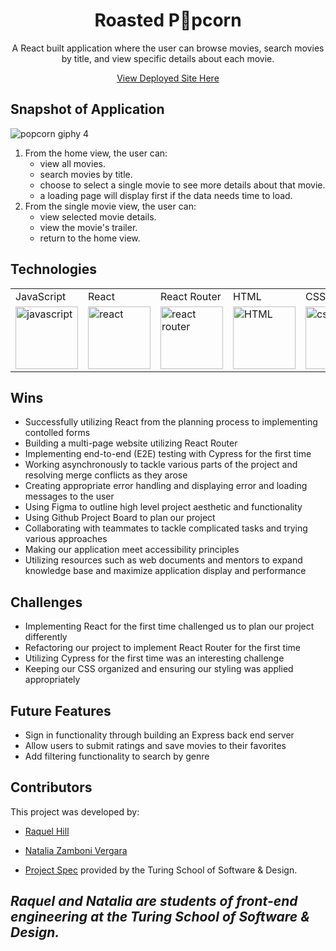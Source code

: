 <div align="center">
<h1>Roasted P🍿pcorn</h1>
<p>A React built application where the user can browse movies, search movies by title, and view specific details about each movie.</p>
<a href="https://roasted-popcorn-mod3.surge.sh/">View Deployed Site Here</a>
</div>


## Snapshot of Application

![popcorn giphy 4](https://user-images.githubusercontent.com/81186709/139349542-1619f773-6367-4f21-a20f-ed00015ee506.gif)



1. From the home view, the user can:
    - view all movies. 
    - search movies by title.
    - choose to select a single movie to see more details about that movie.
    - a loading page will display first if the data needs time to load.
2. From the single movie view, the user can:
    - view selected movie details.
    - view the movie's trailer.
    - return to the home view.

## Technologies

<table>
    <tr>
        <td>JavaScript</td>
        <td>React</td>
        <td>React Router</td>
        <td>HTML</td>
        <td>CSS</td>
        <td>Figma</td>
        <td>Cypress</td>
        <td>Heroku</td>
        <td>Fetch API</td>
    </tr>
    </tr>
        <td><img src="https://user-images.githubusercontent.com/73092355/119360616-074c6580-bc68-11eb-8ac1-f1ca05b87bf8.png" alt="javascript" width="100" height="auto" /></td>
        <td><img src="https://user-images.githubusercontent.com/73092355/119361040-74f89180-bc68-11eb-845a-29ec9f93f095.png" alt="react" width="100" height="auto" /></td>
        <td><img src="https://user-images.githubusercontent.com/73092355/119361186-9d808b80-bc68-11eb-97ee-05bde2700716.png" alt="react router" width="100" height="auto" /></td>
        <td><img src="https://user-images.githubusercontent.com/73092355/119402191-d553f700-bc99-11eb-8cd3-6ef44023d530.png" alt="HTML" width="100" height="auto" /></td>
        <td><img src="https://user-images.githubusercontent.com/73092355/119402395-1e0bb000-bc9a-11eb-9173-30403b8848d1.png" alt="css" width="100" height="auto" /></td>
        <td><img src="https://cdn.freebiesupply.com/logos/large/2x/figma-1-logo-png-transparent.png" alt="figma" width="100" height="auto" /></td>
        <td><img src="https://user-images.githubusercontent.com/73092355/119361263-b5f0a600-bc68-11eb-9f41-8e10aa013e7a.png" alt="Cypress" width="100" height="auto" /></td>
        <td><img src="https://user-images.githubusercontent.com/73092355/119402483-3bd91500-bc9a-11eb-9465-edf38b6a68d3.png" alt="Heroku" width="100" height="auto" /></td>
         <td><img src="https://www.freecodecamp.org/news/content/images/size/w2000/2020/08/wall-2.jpeg" alt="Heroku" width="100" height="auto" /></td>
    </tr>
</table>

## Wins

- Successfully utilizing React from the planning process to implementing contolled forms
- Building a multi-page website utilizing React Router
- Implementing end-to-end (E2E) testing with Cypress for the first time
- Working asynchronously to tackle various parts of the project and resolving merge conflicts as they arose
- Creating appropriate error handling and displaying error and loading messages to the user
- Using Figma to outline high level project aesthetic and functionality
- Using Github Project Board to plan our project
- Collaborating with teammates to tackle complicated tasks and trying various approaches
- Making our application meet accessibility principles  
- Utilizing resources such as web documents and mentors to expand knowledge base and maximize application display and performance

## Challenges

- Implementing React for the first time challenged us to plan our project differently
- Refactoring our project to implement React Router for the first time
- Utilizing Cypress for the first time was an interesting challenge
- Keeping our CSS organized and ensuring our styling was applied appropriately

## Future Features

- Sign in functionality through building an Express back end server
- Allow users to submit ratings and save movies to their favorites
- Add filtering functionality to search by genre

## Contributors

This project was developed by:

- [Raquel Hill](https://github.com/Raquelhill)
- [Natalia Zamboni Vergara](https://github.com/nzambonivergara)

- [Project Spec](https://frontend.turing.edu/projects/module-3/rancid-tomatillos-v3.html) provided by the Turing School of Software & Design.

*Raquel and Natalia are students of front-end engineering at the Turing School of Software & Design.*
---
